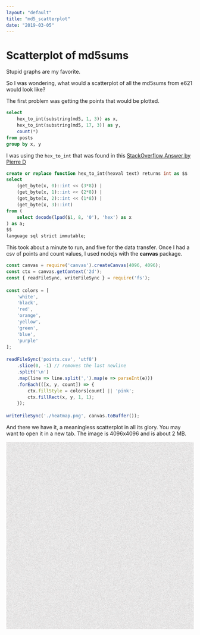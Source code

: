 ```yaml
---
layout: "default"
title: "md5_scatterplot"
date: "2019-03-05"
---
```


# Scatterplot of md5sums

Stupid graphs are my favorite.

So I was wondering, what would a scatterplot of all the md5sums from e621 would look like?

The first problem was getting the points that would be plotted.

```sql
select
	hex_to_int(substring(md5, 1, 3)) as x,
	hex_to_int(substring(md5, 17, 3)) as y,
	count(*)
from posts
group by x, y
```

I was using the `hex_to_int` that was found in this [StackOverflow Answer by Pierre D](https://stackoverflow.com/a/24707139)

```sql
create or replace function hex_to_int(hexval text) returns int as $$
select
	(get_byte(x, 0)::int << (3*8)) |
	(get_byte(x, 1)::int << (2*8)) |
	(get_byte(x, 2)::int << (1*8)) |
	(get_byte(x, 3)::int)
from (
	select decode(lpad($1, 8, '0'), 'hex') as x
) as a;
$$
language sql strict immutable;
```

This took about a minute to run, and five for the data transfer. Once I had a csv of points and count values, I used nodejs with the **canvas** package.

```javascript
const canvas = require('canvas').createCanvas(4096, 4096);
const ctx = canvas.getContext('2d');
const { readFileSync, writeFileSync } = require('fs');

const colors = [
	'white',
	'black',
	'red',
	'orange',
	'yellow',
	'green',
	'blue',
	'purple'
];

readFileSync('points.csv', 'utf8')
	.slice(0, -1) // removes the last newline
	.split('\n')
	.map(line => line.split(',').map(e => parseInt(e)))
	.forEach(([x, y, count]) => {
		ctx.fillStyle = colors[count] || 'pink';
		ctx.fillRect(x, y, 1, 1);
	});

writeFileSync('./heatmap.png', canvas.toBuffer());
```

And there we have it, a meaningless scatterplot in all its glory. You may want to open it in a new tab. The image is 4096x4096 and is about 2 MB.

<img class="small-img" src="scatterplot.png" alt="scatterplot">